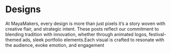 # Designs
At MayaMakers, every design is more than just pixels it’s a story woven with creative flair, and strategic intent. These posts reflect our commitment to blending tradition with innovation, whether through animated logos, festival-themed ads, sleek portfolio elements.Each visual is crafted to resonate with the audience, evoke emotion, and engagement
